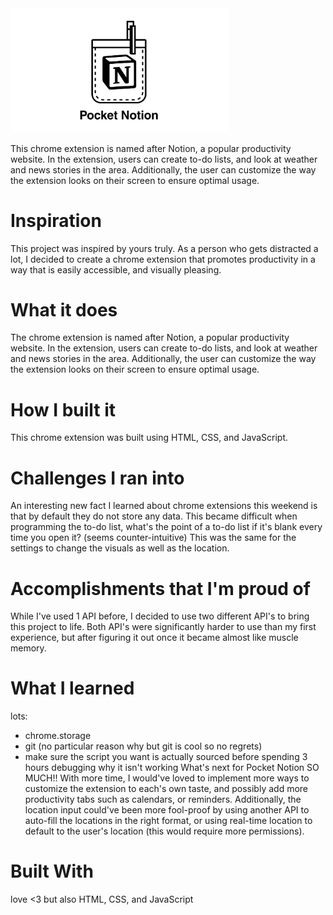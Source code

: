<img src="imgs/large.jpg" width="350" title="hover text">


This chrome extension is named after Notion, a popular productivity website. In the extension, users can create to-do lists, and look at weather and news stories in the area. Additionally, the user can customize the way the extension looks on their screen to ensure optimal usage.

# Inspiration
This project was inspired by yours truly. As a person who gets distracted a lot, I decided to create a chrome extension that promotes productivity in a way that is easily accessible, and visually pleasing.

# What it does
The chrome extension is named after Notion, a popular productivity website. In the extension, users can create to-do lists, and look at weather and news stories in the area. Additionally, the user can customize the way the extension looks on their screen to ensure optimal usage.

# How I built it
This chrome extension was built using HTML, CSS, and JavaScript.

# Challenges I ran into
An interesting new fact I learned about chrome extensions this weekend is that by default they do not store any data. This became difficult when programming the to-do list, what's the point of a to-do list if it's blank every time you open it? (seems counter-intuitive) This was the same for the settings to change the visuals as well as the location.

# Accomplishments that I'm proud of
While I've used 1 API before, I decided to use two different API's to bring this project to life. Both API's were significantly harder to use than my first experience, but after figuring it out once it became almost like muscle memory.

# What I learned
lots:
- chrome.storage
- git (no particular reason why but git is cool so no regrets)
- make sure the script you want is actually sourced before spending 3 hours debugging why it isn't working
What's next for Pocket Notion
SO MUCH!! With more time, I would've loved to implement more ways to customize the extension to each's own taste, and possibly add more productivity tabs such as calendars, or reminders. Additionally, the location input could've been more fool-proof by using another API to auto-fill the locations in the right format, or using real-time location to default to the user's location (this would require more permissions).

# Built With
love <3
but also HTML, CSS, and JavaScript
